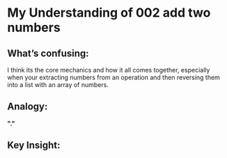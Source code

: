 # My Understanding of 002 add two numbers

## What’s confusing: 
I think its the core mechanics and how it all comes together, especially when your extracting numbers from an operation and then reversing them into a list with an array of numbers.


## Analogy: 
**"."**

## Key Insight: 






